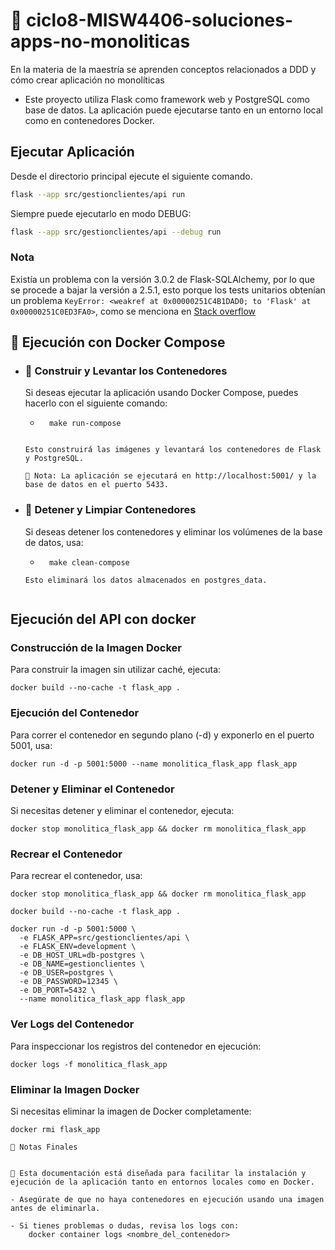 # 📌  ciclo8-MISW4406-soluciones-apps-no-monoliticas
En la materia de la maestría se aprenden conceptos relacionados a DDD y cómo crear aplicación no monolíticas

- Este proyecto utiliza Flask como framework web y PostgreSQL como base de datos. La aplicación puede ejecutarse tanto en un entorno local como en contenedores Docker.

## Ejecutar Aplicación

Desde el directorio principal ejecute el siguiente comando.

```bash
flask --app src/gestionclientes/api run
```

Siempre puede ejecutarlo en modo DEBUG:

```bash
flask --app src/gestionclientes/api --debug run
```

### Nota
Existía un problema con la versión 3.0.2 de Flask-SQLAlchemy, por lo que se procede a bajar la versión a 2.5.1, esto porque los tests unitarios obtenían un problema `KeyError: <weakref at 0x00000251C4B1DAD0; to 'Flask' at 0x00000251C0ED3FA0>`, como se menciona en [Stack overflow](https://stackoverflow.com/questions/74366188/why-do-i-get-a-flask-weakref-error-when-importing-my-sqlalchemy-db-from-a-submod)


## 🐳 Ejecución con Docker Compose

- ### 🔹 Construir y Levantar los Contenedores

    Si deseas ejecutar la aplicación usando Docker Compose, puedes hacerlo con el siguiente comando:
    - ```
        make run-compose
    ```

    Esto construirá las imágenes y levantará los contenedores de Flask y PostgreSQL.

    📝 Nota: La aplicación se ejecutará en http://localhost:5001/ y la base de datos en el puerto 5433.

- ### 🔹 Detener y Limpiar Contenedores

    Si deseas detener los contenedores y eliminar los volúmenes de la base de datos, usa:
    - ```
        make clean-compose
    ```
    Esto eliminará los datos almacenados en postgres_data.


## Ejecución del API con docker 
### Construcción de la Imagen Docker
Para construir la imagen sin utilizar caché, ejecuta:
```
docker build --no-cache -t flask_app .
```

### Ejecución del Contenedor
Para correr el contenedor en segundo plano (-d) y exponerlo en el puerto 5001, usa:
```
docker run -d -p 5001:5000 --name monolitica_flask_app flask_app
```

### Detener y Eliminar el Contenedor
Si necesitas detener y eliminar el contenedor, ejecuta:
```
docker stop monolitica_flask_app && docker rm monolitica_flask_app
```

### Recrear el Contenedor
Para recrear el contenedor, usa:
```
docker stop monolitica_flask_app && docker rm monolitica_flask_app

docker build --no-cache -t flask_app . 

docker run -d -p 5001:5000 \
  -e FLASK_APP=src/gestionclientes/api \
  -e FLASK_ENV=development \
  -e DB_HOST_URL=db-postgres \
  -e DB_NAME=gestionclientes \
  -e DB_USER=postgres \
  -e DB_PASSWORD=12345 \
  -e DB_PORT=5432 \
  --name monolitica_flask_app flask_app
```

### Ver Logs del Contenedor
Para inspeccionar los registros del contenedor en ejecución:
```
docker logs -f monolitica_flask_app
```

### Eliminar la Imagen Docker
Si necesitas eliminar la imagen de Docker completamente:
```
docker rmi flask_app

```




```
📄 Notas Finales


📌 Esta documentación está diseñada para facilitar la instalación y ejecución de la aplicación tanto en entornos locales como en Docker.

- Asegúrate de que no haya contenedores en ejecución usando una imagen antes de eliminarla.

- Si tienes problemas o dudas, revisa los logs con:
    docker container logs <nombre_del_contenedor>
